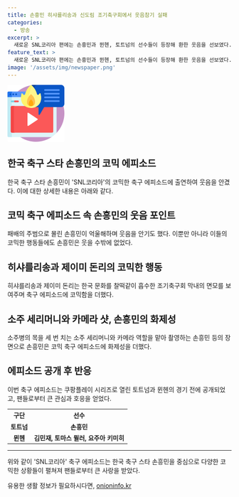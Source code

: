 ```yaml
---
title: 손흥민 히샤를리송과 신도림 조기축구회에서 웃음참기 실패
categories:
  - 방송
excerpt: >
  새로운 SNL코리아 편에는 손흥민과 뮌헨, 토트넘의 선수들이 등장해 환한 웃음을 선보였다. 신도림 조기축구회의 패배에 발한 SNL 배우들은 새로 합류한 막내 손흥민과 함께 책임을 회피하며 웃음을 자아내었고, 손흥민은 자신의 역할을 놓고 유쾌한 에피소드를 펼쳤다. 두 팀의 경기를 앞두고 열린 특별편은 재미와 웃음으로 가득한 분위기를 소환했다.
feature_text: >
  새로운 SNL코리아 편에는 손흥민과 뮌헨, 토트넘의 선수들이 등장해 환한 웃음을 선보였다. 신도림 조기축구회의 패배에 발한 SNL 배우들은 새로 합류한 막내 손흥민과 함께 책임을 회피하며 웃음을 자아내었고, 손흥민은 자신의 역할을 놓고 유쾌한 에피소드를 펼쳤다. 두 팀의 경기를 앞두고 열린 특별편은 재미와 웃음으로 가득한 분위기를 소환했다.
image: '/assets/img/newspaper.png'
---
```


<p><img src="/assets/img/news.png" alt="rentncar 속보" /></p>

<h2 data-ke-size="size26">한국 축구 스타 손흥민의 코믹 에피소드</h2>

<p data-ke-size="size16">한국 축구 스타 손흥민이 'SNL코리아'의 코믹한 축구 에피소드에 출연하여 웃음을 안겼다. 이에 대한 상세한 내용은 아래와 같다.</p>

<h2 data-ke-size="size26">코믹 축구 에피소드 속 손흥민의 웃음 포인트</h2>

<p data-ke-size="size16">패배의 주범으로 몰린 손흥민이 억울해하며 웃음을 안기도 했다. 이뿐만 아니라 이들의 코믹한 행동들에도 손흥민은 웃을 수밖에 없었다.</p>

<h2 data-ke-size="size26">히샤를리송과 제이미 돈리의 코믹한 행동</h2>

<p data-ke-size="size16">히샤를리송과 제이미 돈리는 한국 문화를 찰떡같이 흡수한 조기축구회 막내의 면모를 보여주며 축구 에피소드에 코믹함을 더했다.</p>

<h2 data-ke-size="size26">소주 세리머니와 카메라 샷, 손흥민의 화제성</h2>

<p data-ke-size="size16">소주병의 목을 세 번 치는 소주 세리머니와 카메라 역할을 맡아 촬영하는 손흥민 등의 장면으로 손흥민은 코믹 축구 에피소드에 화제성을 더했다.</p>

<h2 data-ke-size="size26">에피소드 공개 후 반응</h2>

<p data-ke-size="size16">이번 축구 에피소드는 쿠팡플레이 시리즈로 열린 토트넘과 뮌헨의 경기 전에 공개되었고, 팬들로부터 큰 관심과 호응을 얻었다.</p>

<table>
    <tr>
        <th>구단</th>
        <th>선수</th>
    </tr>
    <tr>
        <td style="text-align: center; height: 17px;"><b>토트넘</b></td>
        <td style="text-align: center; height: 17px;"><b>손흥민</b></td>
    </tr>
    <tr>
        <td style="text-align: center; height: 17px;"><b>뮌헨</b></td>
        <td style="text-align: center; height: 17px;"><b>김민재, 토마스 뮐러, 요주아 키미히</b></td>
    </tr>
</table>

<hr>

<p data-ke-size="size16">위와 같이 'SNL코리아' 축구 에피소드는 한국 축구 스타 손흥민을 중심으로 다양한 코믹한 상황들이 펼쳐져 팬들로부터 큰 사랑을 받았다.</p>
유용한 생활 정보가 필요하시다면, <a href="https://onioninfo.kr" rel="dofollow">onioninfo.kr</a>


